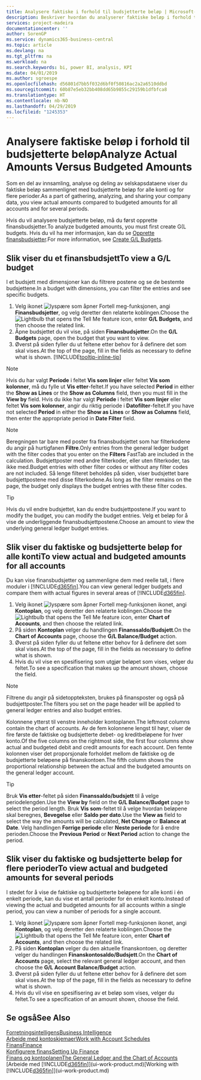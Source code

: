 ```yaml
---
title: Analysere faktiske i forhold til budsjetterte beløp | Microsoft-dokumentasjon
description: Beskriver hvordan du analyserer faktiske beløp i forhold til budsjetterte beløp.
services: project-madeira
documentationcenter: ''
author: SorenGP
ms.service: dynamics365-business-central
ms.topic: article
ms.devlang: na
ms.tgt_pltfrm: na
ms.workload: na
ms.search.keywords: bi, power BI, analysis, KPI
ms.date: 04/01/2019
ms.author: sgroespe
ms.openlocfilehash: d56801d7bb5f032d6bf0f50816ac2a2a6510ddbd
ms.sourcegitcommit: 60b87e5eb32bb408dd65b9855c29159b1dfbfca8
ms.translationtype: HT
ms.contentlocale: nb-NO
ms.lasthandoff: 04/29/2019
ms.locfileid: "1245353"
---
```

# <a name="analyze-actual-amounts-versus-budgeted-amounts"></a><span data-ttu-id="041ab-103">Analysere faktiske beløp i forhold til budsjetterte beløp</span><span class="sxs-lookup"><span data-stu-id="041ab-103">Analyze Actual Amounts Versus Budgeted Amounts</span></span>
<span data-ttu-id="041ab-104">Som en del av innsamling, analyse og deling av selskapsdataene viser du faktiske beløp sammenlignet med budsjetterte beløp for alle konti og for flere perioder.</span><span class="sxs-lookup"><span data-stu-id="041ab-104">As a part of gathering, analyzing, and sharing your company data, you view actual amounts compared to budgeted amounts for all accounts and for several periods.</span></span>

<span data-ttu-id="041ab-105">Hvis du vil analysere budsjetterte beløp, må du først opprette finansbudsjetter.</span><span class="sxs-lookup"><span data-stu-id="041ab-105">To analyze budgeted amounts, you must first create G(L budgets.</span></span> <span data-ttu-id="041ab-106">Hvis du vil ha mer informasjon, kan du se [Opprette finansbudsjetter](finance-how-create-budgets.md).</span><span class="sxs-lookup"><span data-stu-id="041ab-106">For more information, see [Create G/L Budgets](finance-how-create-budgets.md).</span></span>

## <a name="to-view-a-gl-budget"></a><span data-ttu-id="041ab-107">Slik viser du et finansbudsjett</span><span class="sxs-lookup"><span data-stu-id="041ab-107">To view a G/L budget</span></span>
<span data-ttu-id="041ab-108">I et budsjett med dimensjoner kan du filtrere postene og se de bestemte budsjettene.</span><span class="sxs-lookup"><span data-stu-id="041ab-108">In a budget with dimensions, you can filter the entries and see specific budgets.</span></span>

1. <span data-ttu-id="041ab-109">Velg ikonet ![lyspære som åpner Fortell meg-funksjonen](media/ui-search/search_small.png "Fortell hva du vil gjøre"), angi **Finansbudsjetter**, og velg deretter den relaterte koblingen.</span><span class="sxs-lookup"><span data-stu-id="041ab-109">Choose the ![Lightbulb that opens the Tell Me feature](media/ui-search/search_small.png "Tell me what you want to do") icon, enter **G/L Budgets**, and then choose the related link.</span></span>
2. <span data-ttu-id="041ab-110">Åpne budsjettet du vil vise, på siden **Finansbudsjetter**.</span><span class="sxs-lookup"><span data-stu-id="041ab-110">On the **G/L Budgets** page, open the budget that you want to view.</span></span>  
3. <span data-ttu-id="041ab-111">Øverst på siden fyller du ut feltene etter behov for å definere det som skal vises.</span><span class="sxs-lookup"><span data-stu-id="041ab-111">At the top of the page, fill in the fields as necessary to define what is shown.</span></span> [!INCLUDE[tooltip-inline-tip](includes/tooltip-inline-tip_md.md)]

> [!NOTE]  
>   <span data-ttu-id="041ab-112">Hvis du har valgt **Periode** i feltet **Vis som linjer** eller feltet **Vis som kolonner**, må du fylle ut **Vis etter**-feltet.</span><span class="sxs-lookup"><span data-stu-id="041ab-112">If you have selected **Period** in either the **Show as Lines** or the **Show as Columns** field, then you must fill in the **View by** field.</span></span> <span data-ttu-id="041ab-113">Hvis du ikke har valgt **Periode** i feltet **Vis som linjer** eller feltet **Vis som kolonner**, angir du riktig periode i **Datofilter**-feltet.</span><span class="sxs-lookup"><span data-stu-id="041ab-113">If you have not selected **Period** in either the **Show as Lines** or **Show as Columns** field, then enter the appropriate period in **Date Filter** field.</span></span>  

> [!NOTE]  
>   <span data-ttu-id="041ab-114">Beregningen tar bare med poster fra finansbudsjettet som har filterkodene du angir på hurtigfanen **Filtre**.</span><span class="sxs-lookup"><span data-stu-id="041ab-114">Only entries from the general ledger budget with the filter codes that you enter on the **Filters** FastTab are included in the calculation.</span></span> <span data-ttu-id="041ab-115">Budsjettposter med andre filterkoder, eller uten filterkoder, tas ikke med.</span><span class="sxs-lookup"><span data-stu-id="041ab-115">Budget entries with other filter codes or without any filter codes are not included.</span></span> <span data-ttu-id="041ab-116">Så lenge filteret beholdes på siden, viser budsjettet bare budsjettpostene med disse filterkodene.</span><span class="sxs-lookup"><span data-stu-id="041ab-116">As long as the filter remains on the page, the budget only displays the budget entries with these filter codes.</span></span>  

> [!TIP]  
>   <span data-ttu-id="041ab-117">Hvis du vil endre budsjettet, kan du endre budsjettpostene.</span><span class="sxs-lookup"><span data-stu-id="041ab-117">If you want to modify the budget, you can modify the budget entries.</span></span> <span data-ttu-id="041ab-118">Velg et beløp for å vise de underliggende finansbudsjettpostene.</span><span class="sxs-lookup"><span data-stu-id="041ab-118">Choose an amount to view the underlying general ledger budget entries.</span></span>

## <a name="to-view-actual-and-budgeted-amounts-for-all-accounts"></a><span data-ttu-id="041ab-119">Slik viser du faktiske og budsjetterte beløp for alle konti</span><span class="sxs-lookup"><span data-stu-id="041ab-119">To view actual and budgeted amounts for all accounts</span></span>  
<span data-ttu-id="041ab-120">Du kan vise finansbudsjetter og sammenligne dem med reelle tall, i flere moduler i [!INCLUDE[d365fin](includes/d365fin_md.md)].</span><span class="sxs-lookup"><span data-stu-id="041ab-120">You can view general ledger budgets and compare them with actual figures in several areas of [!INCLUDE[d365fin](includes/d365fin_md.md)].</span></span>

1. <span data-ttu-id="041ab-121">Velg ikonet ![lyspære som åpner Fortell meg-funksjonen](media/ui-search/search_small.png "Fortell hva du vil gjøre") ikonet, angi **Kontoplan**, og velg deretter den relaterte koblingen.</span><span class="sxs-lookup"><span data-stu-id="041ab-121">Choose the ![Lightbulb that opens the Tell Me feature](media/ui-search/search_small.png "Tell me what you want to do") icon, enter **Chart of Accounts**, and then choose the related link.</span></span>  
2. <span data-ttu-id="041ab-122">På siden **Kontoplan** velger du handlingen **Finanssaldo/Budsjett**.</span><span class="sxs-lookup"><span data-stu-id="041ab-122">On the **Chart of Accounts** page, choose the **G/L Balance/Budget** action.</span></span>
3. <span data-ttu-id="041ab-123">Øverst på siden fyller du ut feltene etter behov for å definere det som skal vises.</span><span class="sxs-lookup"><span data-stu-id="041ab-123">At the top of the page, fill in the fields as necessary to define what is shown.</span></span>  
4. <span data-ttu-id="041ab-124">Hvis du vil vise en spesifisering som utgjør beløpet som vises, velger du feltet.</span><span class="sxs-lookup"><span data-stu-id="041ab-124">To see a specification that makes up the amount shown, choose the field.</span></span>  

> [!NOTE]  
>   <span data-ttu-id="041ab-125">Filtrene du angir på sidetoppteksten, brukes på finansposter og også på budsjettposter.</span><span class="sxs-lookup"><span data-stu-id="041ab-125">The filters you set on the page header will be applied to general ledger entries and also budget entries.</span></span>

<span data-ttu-id="041ab-126">Kolonnene ytterst til venstre inneholder kontoplanen.</span><span class="sxs-lookup"><span data-stu-id="041ab-126">The leftmost columns contain the chart of accounts.</span></span> <span data-ttu-id="041ab-127">Av de fem kolonnene lengst til høyr, viser de fire første de faktiske og budsjetterte debet- og kreditbeløpene for hver konto.</span><span class="sxs-lookup"><span data-stu-id="041ab-127">Of the five columns on the rightmost side, the first four columns show actual and budgeted debit and credit amounts for each account.</span></span> <span data-ttu-id="041ab-128">Den femte kolonnen viser det proporsjonale forholdet mellom de faktiske og de budsjetterte beløpene på finanskontoen.</span><span class="sxs-lookup"><span data-stu-id="041ab-128">The fifth column shows the proportional relationship between the actual and the budgeted amounts on the general ledger account.</span></span>  

> [!TIP]  
>   <span data-ttu-id="041ab-129">Bruk **Vis etter**-feltet på siden **Finanssaldo/budsjett** til å velge periodelengden.</span><span class="sxs-lookup"><span data-stu-id="041ab-129">Use the **View by** field on the **G/L Balance/Budget** page to select the period length.</span></span> <span data-ttu-id="041ab-130">Bruk **Vis som**-feltet til å velge hvordan beløpene skal beregnes, **Bevegelse** eller **Saldo per dato**.</span><span class="sxs-lookup"><span data-stu-id="041ab-130">Use the **View as** field to select the way the amounts will be calculated, **Net Change** or **Balance at Date**.</span></span> <span data-ttu-id="041ab-131">Velg handlingen **Forrige periode** eller **Neste periode** for å endre perioden.</span><span class="sxs-lookup"><span data-stu-id="041ab-131">Choose the **Previous Period** or **Next Period** action to change the period.</span></span>  

## <a name="to-view-actual-and-budgeted-amounts-for-several-periods"></a><span data-ttu-id="041ab-132">Slik viser du faktiske og budsjetterte beløp for flere perioder</span><span class="sxs-lookup"><span data-stu-id="041ab-132">To view actual and budgeted amounts for several periods</span></span>  
<span data-ttu-id="041ab-133">I stedet for å vise de faktiske og budsjetterte beløpene for alle konti i én enkelt periode, kan du vise et antall perioder for én enkelt konto.</span><span class="sxs-lookup"><span data-stu-id="041ab-133">Instead of viewing the actual and budgeted amounts for all accounts within a single period, you can view a number of periods for a single account.</span></span>  

1. <span data-ttu-id="041ab-134">Velg ikonet ![lyspære som åpner Fortell meg-funksjonen](media/ui-search/search_small.png "Fortell hva du vil gjøre") ikonet, angi **Kontoplan**, og velg deretter den relaterte koblingen.</span><span class="sxs-lookup"><span data-stu-id="041ab-134">Choose the ![Lightbulb that opens the Tell Me feature](media/ui-search/search_small.png "Tell me what you want to do") icon, enter **Chart of Accounts**, and then choose the related link.</span></span>  
2. <span data-ttu-id="041ab-135">På siden **Kontoplan** velger du den aktuelle finanskontoen, og deretter velger du handlingen **Finanskontosaldo/Budsjett**.</span><span class="sxs-lookup"><span data-stu-id="041ab-135">On the **Chart of Accounts** page, select the relevant general ledger account, and then choose the **G/L Account Balance/Budget** action.</span></span>  
3. <span data-ttu-id="041ab-136">Øverst på siden fyller du ut feltene etter behov for å definere det som skal vises.</span><span class="sxs-lookup"><span data-stu-id="041ab-136">At the top of the page, fill in the fields as necessary to define what is shown.</span></span>   
4. <span data-ttu-id="041ab-137">Hvis du vil vise en spesifisering av et beløp som vises, velger du feltet.</span><span class="sxs-lookup"><span data-stu-id="041ab-137">To see a specification of an amount shown, choose the field.</span></span>  

## <a name="see-also"></a><span data-ttu-id="041ab-138">Se også</span><span class="sxs-lookup"><span data-stu-id="041ab-138">See Also</span></span>
[<span data-ttu-id="041ab-139">Forretningsintelligens</span><span class="sxs-lookup"><span data-stu-id="041ab-139">Business Intelligence</span></span>](bi.md)  
[<span data-ttu-id="041ab-140">Arbeide med kontoskjemaer</span><span class="sxs-lookup"><span data-stu-id="041ab-140">Work with Account Schedules</span></span>](bi-how-work-account-schedule.md)  
[<span data-ttu-id="041ab-141">Finans</span><span class="sxs-lookup"><span data-stu-id="041ab-141">Finance</span></span>](finance.md)  
[<span data-ttu-id="041ab-142">Konfigurere finans</span><span class="sxs-lookup"><span data-stu-id="041ab-142">Setting Up Finance</span></span>](finance-setup-finance.md)  
[<span data-ttu-id="041ab-143">Finans og kontoplanen</span><span class="sxs-lookup"><span data-stu-id="041ab-143">The General Ledger and the Chart of Accounts</span></span>](finance-general-ledger.md)  
<span data-ttu-id="041ab-144">[Arbeide med [!INCLUDE[d365fin](includes/d365fin_md.md)]](ui-work-product.md)</span><span class="sxs-lookup"><span data-stu-id="041ab-144">[Working with [!INCLUDE[d365fin](includes/d365fin_md.md)]](ui-work-product.md)</span></span>  
